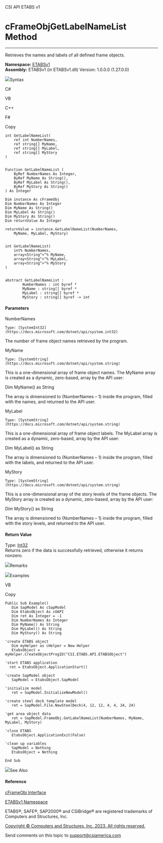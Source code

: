 ﻿

CSI API ETABS v1

# cFrameObjGetLabelNameList Method  
  
---  
  
Retrieves the names and labels of all defined frame objects.

**Namespace:** [ETABSv1](2780f1b8-2033-5289-2298-1cdb2a7508d9.htm)  
**Assembly:** ETABSv1 (in ETABSv1.dll) Version: 1.0.0.0 (1.27.0.0)

![](../icons/SectionExpanded.png)Syntax

C#

VB

C++

F#

Copy

    
    
    int GetLabelNameList(
    	ref int NumberNames,
    	ref string[] MyName,
    	ref string[] MyLabel,
    	ref string[] MyStory
    )
    
    
    Function GetLabelNameList ( 
    	ByRef NumberNames As Integer,
    	ByRef MyName As String(),
    	ByRef MyLabel As String(),
    	ByRef MyStory As String()
    ) As Integer
    
    Dim instance As cFrameObj
    Dim NumberNames As Integer
    Dim MyName As String()
    Dim MyLabel As String()
    Dim MyStory As String()
    Dim returnValue As Integer
    
    returnValue = instance.GetLabelNameList(NumberNames, 
    	MyName, MyLabel, MyStory)
    
    
    int GetLabelNameList(
    	int% NumberNames, 
    	array<String^>^% MyName, 
    	array<String^>^% MyLabel, 
    	array<String^>^% MyStory
    )
    
    
    abstract GetLabelNameList : 
            NumberNames : int byref * 
            MyName : string[] byref * 
            MyLabel : string[] byref * 
            MyStory : string[] byref -> int 
    

#### Parameters

NumberNames

    Type: [SystemInt32](https://docs.microsoft.com/dotnet/api/system.int32)  
The number of frame object names retrieved by the program.

MyName

    Type: [SystemString](https://docs.microsoft.com/dotnet/api/system.string)  
This is a one-dimensional array of frame object names. The MyName array is
created as a dynamic, zero-based, array by the API user:

Dim MyName() as String

The array is dimensioned to (NumberNames – 1) inside the program, filled with
the names, and returned to the API user.

MyLabel

    Type: [SystemString](https://docs.microsoft.com/dotnet/api/system.string)  
This is a one-dimensional array of frame object labels. The MyLabel array is
created as a dynamic, zero-based, array by the API user:

Dim MyLabel() as String

The array is dimensioned to (NumberNames – 1) inside the program, filled with
the labels, and returned to the API user.

MyStory

    Type: [SystemString](https://docs.microsoft.com/dotnet/api/system.string)  
This is a one-dimensional array of the story levels of the frame objects. The
MyStory array is created as a dynamic, zero-based, array by the API user:

Dim MyStory() as String

The array is dimensioned to (NumberNames – 1) inside the program, filled with
the story levels, and returned to the API user.

#### Return Value

Type: [Int32](https://docs.microsoft.com/dotnet/api/system.int32)  
Returns zero if the data is successfully retrieved, otherwise it returns
nonzero.

![](../icons/SectionExpanded.png)Remarks

![](../icons/SectionExpanded.png)Examples

VB

Copy

    
    
    Public Sub Example()
       Dim SapModel As cSapModel
       Dim EtabsObject As cOAPI
       Dim ret As Integer = -1
       Dim NumberNames As Integer
       Dim MyName() As String
       Dim MyLabel() As String
       Dim MyStory() As String
    
    'create ETABS object
       Dim myHelper as cHelper = New Helper
       EtabsObject = myHelper.CreateObjectProgID("CSI.ETABS.API.ETABSObject")
    
    'start ETABS application
      ret = EtabsObject.ApplicationStart()
    
    'create SapModel object
       SapModel = EtabsObject.SapModel
    
    'initialize model
       ret = SapModel.InitializeNewModel()
    
    'create steel deck template model
       ret = SapModel.File.NewSteelDeck(4, 12, 12, 4, 4, 24, 24)
    
    'get area object data
       ret = SapModel.FrameObj.GetLabelNameList(NumberNames, MyName, MyLabel, MyStory)
    
    'close ETABS
       EtabsObject.ApplicationExit(False)
    
    'clean up variables
       SapModel = Nothing
       EtabsObject = Nothing
    
    End Sub

![](../icons/SectionExpanded.png)See Also

#### Reference

[cFrameObj Interface](d5342667-2977-9fdc-9769-e4e2becc0803.htm)

[ETABSv1 Namespace](2780f1b8-2033-5289-2298-1cdb2a7508d9.htm)

ETABS®, SAFE®, SAP2000® and CSiBridge® are registered trademarks of Computers
and Structures, Inc.  

[Copyright © Computers and Structures, Inc. 2023. All rights
reserved.](http://www.csiamerica.com)

Send comments on this topic to
[support@csiamerica.com](mailto:support%40csiamerica.com?Subject=CSI%20API%20ETABS%20v1)

